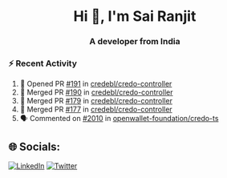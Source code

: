<h1 align="center">Hi 👋, I'm Sai Ranjit</h1>
<h3 align="center">A developer from India</h3>

### :zap: Recent Activity

<!--START_SECTION:activity-->
1. 💪 Opened PR [#191](https://github.com/credebl/credo-controller/pull/191) in [credebl/credo-controller](https://github.com/credebl/credo-controller)
2. 🎉 Merged PR [#190](https://github.com/credebl/credo-controller/pull/190) in [credebl/credo-controller](https://github.com/credebl/credo-controller)
3. 🎉 Merged PR [#179](https://github.com/credebl/credo-controller/pull/179) in [credebl/credo-controller](https://github.com/credebl/credo-controller)
4. 🎉 Merged PR [#177](https://github.com/credebl/credo-controller/pull/177) in [credebl/credo-controller](https://github.com/credebl/credo-controller)
5. 🗣 Commented on [#2010](https://github.com/openwallet-foundation/credo-ts/issues/2010#issuecomment-2306595395) in [openwallet-foundation/credo-ts](https://github.com/openwallet-foundation/credo-ts)
<!--END_SECTION:activity-->

## 🌐 Socials:
[![LinkedIn](https://img.shields.io/badge/LinkedIn-%230077B5.svg?logo=linkedin&logoColor=white)](https://linkedin.com/in/sairanjit) [![Twitter](https://img.shields.io/badge/Twitter-%231DA1F2.svg?logo=Twitter&logoColor=white)](https://twitter.com/sairanjit_) 
